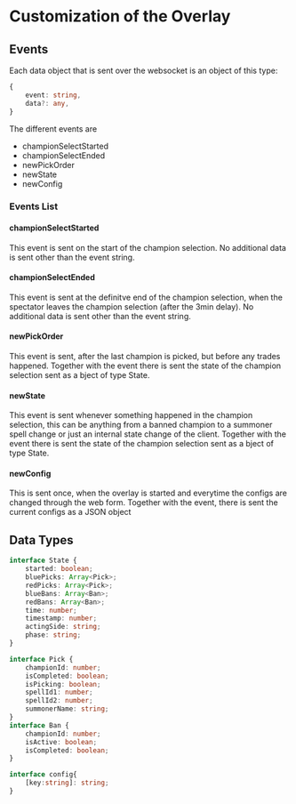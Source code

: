 # Customization of the Overlay

## Events
Each data object that is sent over the websocket is an object of this type:
```ts
{
    event: string,
    data?: any,
}
```

The different events are

-   championSelectStarted
-   championSelectEnded
-   newPickOrder
-   newState
-   newConfig

### Events List

#### championSelectStarted

This event is sent on the start of the champion selection. No additional data is sent other than the event string.

#### championSelectEnded

This event is sent at the definitve end of the champion selection, when the spectator leaves the champion selection (after the 3min delay). No additional data is sent other than the event string.

#### newPickOrder

This event is sent, after the last champion is picked, but before any trades happened. Together with the event there is sent the state of the champion selection sent as a bject of type State.

#### newState

This event is sent whenever something happened in the champion selection, this can be anything from a banned champion to a summoner spell change or just an internal state change of the client. Together with the event there is sent the state of the champion selection sent as a bject of type State.

#### newConfig

This is sent once, when the overlay is started and everytime the configs are changed through the web form.
Together with the event, there is sent the current configs as a JSON object



## Data Types

```ts
interface State {
    started: boolean;
    bluePicks: Array<Pick>;
    redPicks: Array<Pick>;
    blueBans: Array<Ban>;
    redBans: Array<Ban>;
    time: number;
    timestamp: number;
    actingSide: string;
    phase: string;
}

interface Pick {
    championId: number;
    isCompleted: boolean;
    isPicking: boolean;
    spellId1: number;
    spellId2: number;
    summonerName: string;
}
interface Ban {
    championId: number;
    isActive: boolean;
    isCompleted: boolean;
}

interface config{
    [key:string]: string;
}
```






